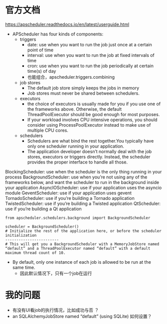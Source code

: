 # 官方文档
https://apscheduler.readthedocs.io/en/latest/userguide.html


- APScheduler has four kinds of components:
    - triggers
        - date: use when you want to run the job just once at a certain point of time
        - interval: use when you want to run the job at fixed intervals of time
        - cron: use when you want to run the job periodically at certain time(s) of day
        - 也能组合，apscheduler.triggers.combining
    - job stores
        - The default job store simply keeps the jobs in memory
        - Job stores must never be shared between schedulers.
    - executors
        - the choice of executors is usually made for you if you use one of the frameworks above. Otherwise, the default ThreadPoolExecutor should be good enough for most purposes.
        - If your workload involves CPU intensive operations, you should consider using ProcessPoolExecutor instead to make use of multiple CPU cores.
    - schedulers
        - Schedulers are what bind the rest together.You typically have only one scheduler running in your application.
        - The application developer doesn’t normally deal with the job stores, executors or triggers directly. Instead, the scheduler provides the proper interface to handle all those. 

BlockingScheduler: use when the scheduler is the only thing running in your process
BackgroundScheduler: use when you’re not using any of the frameworks below, and want the scheduler to run in the background inside your application
AsyncIOScheduler: use if your application uses the asyncio module
GeventScheduler: use if your application uses gevent
TornadoScheduler: use if you’re building a Tornado application
TwistedScheduler: use if you’re building a Twisted application
QtScheduler: use if you’re building a Qt application

```
from apscheduler.schedulers.background import BackgroundScheduler

scheduler = BackgroundScheduler()
# Initialize the rest of the application here, or before the scheduler initialization
------------------------
# This will get you a BackgroundScheduler with a MemoryJobStore named “default” and a ThreadPoolExecutor named “default” with a default maximum thread count of 10.
```

- By default, only one instance of each job is allowed to be run at the same time.
    - 因此默认情况下，只有一个job在运行

# 我的问题
- 有没有UI看job的执行情况，比如成功与否 ？
- an SQLAlchemyJobStore named “default” (using SQLite) 如何设置？